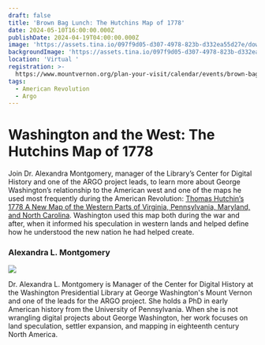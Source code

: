 ```yaml
---
draft: false
title: 'Brown Bag Lunch: The Hutchins Map of 1778'
date: 2024-05-10T16:00:00.000Z
publishDate: 2024-04-19T04:00:00.000Z
image: 'https://assets.tina.io/097f9d05-d307-4978-823b-d332ea55d27e/download (1).png'
backgroundImage: 'https://assets.tina.io/097f9d05-d307-4978-823b-d332ea55d27e/download (1).png'
location: 'Virtual '
registration: >-
  https://www.mountvernon.org/plan-your-visit/calendar/events/brown-bag-lunch-the-hutchins-map-of-1778/
tags:
  - American Revolution
  - Argo
---
```


# Washington and the West: The Hutchins Map of 1778

Join Dr. Alexandra Montgomery, manager of the Library’s Center for Digital History and one of the ARGO project leads, to learn more about George Washington’s relationship to the American west and one of the maps he used most frequently during the American Revolution: [Thomas Hutchin’s 1778 A New Map of the Western Parts of Virginia, Pennsylvania, Maryland, and North Carolina](https://www.argomaps.org/maps/commonwealth:z603vv18q/). Washington used this map both during the war and after, when it informed his speculation in western lands and helped define how he understood the new nation he had helped create.

### Alexandra L. Montgomery

![](</Screenshot 2024-04-19 161927.jpg>)

Dr. Alexandra L. Montgomery is Manager of the Center for Digital History at the Washington Presidential Library at George Washington's Mount Vernon and one of the leads for the ARGO project. She holds a PhD in early American history from the University of Pennsylvania. When she is not wrangling digital projects about George Washington, her work focuses on land speculation, settler expansion, and mapping in eighteenth century North America.

